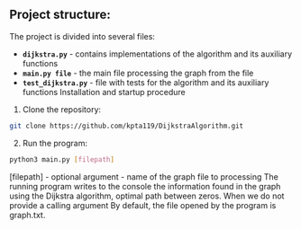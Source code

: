 ## Project structure: 
The project is divided into several files:
- **`dijkstra.py`** - contains implementations of the algorithm and its auxiliary functions
- **`main.py file`** - the main file processing the graph from the file
- **`test_dijkstra.py`** - file with tests for the algorithm and its auxiliary functions
Installation and startup procedure
1. Clone the repository:
```bash
git clone https://github.com/kpta119/DijkstraAlgorithm.git
```
2. Run the program:
```bash
python3 main.py [filepath]
```
[filepath] - optional argument - name of the graph file to
processing
The running program writes to the console the information found in the graph using the Dijkstra algorithm,
optimal path between zeros. When we do not provide a calling argument
By default, the file opened by the program is graph.txt.
